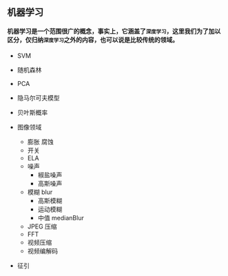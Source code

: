 ## 机器学习

#### 机器学习是一个范围很广的概念，事实上，它涵盖了`深度学习`，这里我们为了加以区分，仅归纳`深度学习`之外的内容，也可以说是比较传统的领域。

+ SVM
+ 随机森林
+ PCA
+ 隐马尔可夫模型
+ 贝叶斯概率

+ 图像领域
  + 膨胀 腐蚀
  + 开关
  + ELA
  + 噪声
    + 椒盐噪声
    + 高斯噪声
  + 模糊 blur
    + 高斯模糊
    + 运动模糊
    + 中值 medianBlur
  + JPEG 压缩
  + FFT
  + 视频压缩
  + 视频编解码
+ 征引